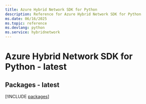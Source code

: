 ```yaml
---
title: Azure Hybrid Network SDK for Python
description: Reference for Azure Hybrid Network SDK for Python
ms.date: 06/16/2025
ms.topic: reference
ms.devlang: python
ms.service: hybridnetwork
---
```

# Azure Hybrid Network SDK for Python - latest
## Packages - latest
[!INCLUDE [packages](hybrid-network-index.md)]